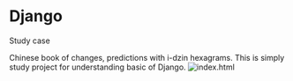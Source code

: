 # Django
Study case

Chinese book of changes, predictions with i-dzin hexagrams.
This is simply study project for understanding basic of Django.
![index.html](https://github.com/georgij/django/raw/master/image.png)
